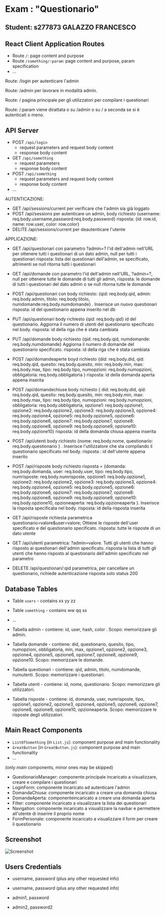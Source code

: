 # Exam : "Questionario"
## Student: s277873 GALAZZO FRANCESCO 

## React Client Application Routes

- Route `/`: page content and purpose
- Route `/something/:param`: page content and purpose, param specification
- ...

Route: /login per autenticare l'admin

Route: /admin per lavorare in modalità admin.

Route: / pagina principale per gli utilizzatori per compilare i questionari

Route: /:param viene dirattata o su /admin o su / a seconda se si è autenticati o meno.

## API Server

- POST `/api/login`
  - request parameters and request body content
  - response body content
- GET `/api/something`
  - request parameters
  - response body content
- POST `/api/something`
  - request parameters and request body content
  - response body content
- ...

AUTENTICAZIONE:
- GET /api/sessions/current per verificare che l'admin sia già loggato
- POST /api/sessions per autenticare un admin, body richiesto {username: req.body.username,password:req.body.password}
        risposta: {id: row.id,  name: row.user, color: row.color}
- DELITE /api/sessions/current per deautenticare l'utente

APPLICAZIONE:
- GET /api/questionari con parametro ?admin=? l'id dell'admin nell'URL per ottenere tutti i questionari di un dato admin, null per tutti i questionari
      risposta: lista dei questionari dell'admin, se specificato, altrimenti se null ritorna tutti i questionari

- GET /api/domande con parametro l'id dell'admin nell'URL, ?admin=?, null per ottenere tutte le domande di tutti gli admin, 
      risposta: le domande di tutti i questionari del dato admin o se null ritorna tutte le domande

- POST /api/questionari con body richiesto:     {qid: req.body.qid, admin: req.body.admin, titolo: req.body.titolo,              numdomande:req.body.numdomande} . Inserisce un nuovo questionari
      risposta: id del questionario appena inserito nel db

- PUT /api/questionari body richiesto {qid: req.body.qid} id del questionario. Aggiorna il numero di utenti del questionario specificato nel body.
      risposta: id della riga che è stata cambiata 

- PUT /api/domande body richiesto  {qid: req.body.qid, numdomande: req.body.numdomande} Aggiorna il numero di domande del questionario specificato.
      risposta: id della riga che è stata cambiata 

- POST /api/domandeaperte boyd richiesto  {did: req.body.did, qid: req.body.qid, quesito: req.body.quesito, min: req.body.min,  max: req.body.max,  tipo: req.body.tipo,  numopzioni: req.body.numopzioni,  obbligatoria: req.body.obbligatoria }
      risposta: id della domanda aperta appena inserita

- POST /api/domandechiuse body richiesto { did: req.body.did, qid: req.body.qid, quesito: req.body.quesito,  min: req.body.min,
   max: req.body.max,  tipo: req.body.tipo, numopzioni: req.body.numopzioni, obbligatoria: req.body.obbligatoria, opzione1: req.body.opzione1,  opzione2: req.body.opzione2,  opzione3: req.body.opzione3, opzione4: req.body.opzione4, opzione5: req.body.opzione5, opzione6: req.body.opzione6, opzione7: req.body.opzione7, opzione8: req.body.opzione8, opzione9: req.body.opzione9,
   opzione10: req.body.opzione10} 
  risposta: id della domanda chiusa appena inserita

 - POST /api/utenti body richiesto {nome: req.body.nome,  questionario: req.body.questionario } . Inserisce l'utilizzatore che sta compilando il questionario specificato nel body.
  risposta : id dell'utente appena inserito

- POST /api/risposte body richiesto  risposta = {domanda: req.body.domanda, user: req.body.user, tipo: req.body.tipo,  numrisposte: req.body.numrisposte, opzione1: req.body.opzione1, opzione2: req.body.opzione2, opzione3: req.body.opzione3, opzione4: req.body.opzione4, opzione5: req.body.opzione5, opzione6: req.body.opzione6, opzione7: req.body.opzione7, opzione8: req.body.opzione8, opzione9: req.body.opzione9,  opzione10: req.body.opzione10, opzioneaperta: req.body.opzioneaperta
 }. Inserisce la risposta specificata nel body.
 risposta: id della risposta inserita

- GET /api/risposte richiesta parametrica questionario=valore&user=valore; Ottiene le risposte dell'user specificato e del questionario specificato.
risposta: tutte le risposte di un dato utente

- GET /api/utenti parametrica: ?admin=valore. Tutti gli utenti che hanno risposto ai questionari dell'admin specificato.
 risposta la lista di tutti gli utenti che hanno risposto al questionario dell'admin specificato nel parametro

- DELETE /api/questionari/:qid parametrica, per cancellare un questionario, richiede autenticazione
  risposta solo status 200

## Database Tables

- Table `users` - contains xx yy zz
- Table `something` - contains ww qq ss
- ...

- Tabella admin - contiene: id, user, hash, color . Scopo: memorizzare gli admin.

- Tabella domande - contiene: did, questionario, quesito, tipo, numopzioni, obbligatoria, min, max, opzione1, opzione2, opzione3, opzione4, opzione5, opzione6, opzione7, opzione8, opzione9, opzione10. Scopo: memorizzare le domande.

- Tabella questionari - contiene: qid, admin, titolo, numdomande, numutenti. Scopo: memorizzare i questionari.

- Tabella utenti - contiene: id, nome, questionario. Scopo: memorizzare gli utilizzatori.

- Tabella risposte - contiene: id, domanda, user, numrisposte, tipo, opzione1, opzione2, opzione3, opzione4, opzione5, opzione6, opzione7, opzione8, opzione9, opzione10, opzioneaperta. Scopo: memorizzare le risposte degli utilizzatori.

## Main React Components

- `ListOfSomething` (in `List.js`): component purpose and main functionality
- `GreatButton` (in `GreatButton.js`): component purpose and main functionality
- ...

(only _main_ components, minor ones may be skipped)

- QuestionarioManager: componente principale incaricato a visualizzare, creare e compilare i questionari
- LoginForm: componente incaricato ad autenticare l'admin
- DomandaChiusa: componente incaricato a creare una domanda chiusa
- DomandaAperta: componenteincaricato a creare una domanda aperta
- Filter: componente incaricato a visualizzare la lista dei questionari
- Navigation: componente incaricato a visualizzare la navbar e permettere all'utente di inserire il proprio nome
- FormPersonale: componente incaricato a visualizzare il form per creare il questionario

## Screenshot

![Screenshot](./img/screenshot.jpg)

## Users Credentials

- username, password (plus any other requested info)
- username, password (plus any other requested info)

- admin1, password
- admin2, password2
